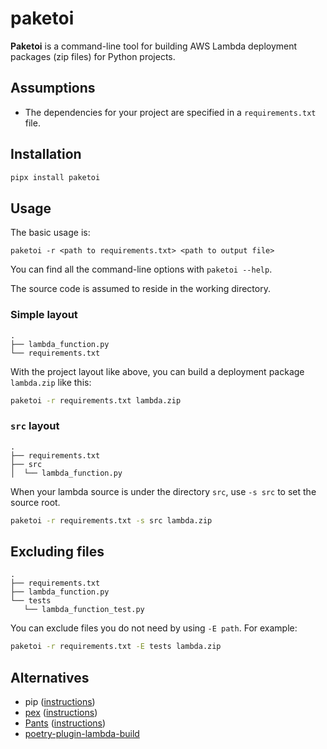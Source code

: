 # paketoi

**Paketoi** is a command-line tool for building AWS Lambda deployment packages (zip files) for Python projects.


## Assumptions

* The dependencies for your project are specified in a `requirements.txt` file.

## Installation

```sh
pipx install paketoi
```

## Usage

The basic usage is:

```
paketoi -r <path to requirements.txt> <path to output file>
```

You can find all the command-line options with `paketoi --help`.

The source code is assumed to reside in the working directory.

### Simple layout

```
.
├── lambda_function.py
└── requirements.txt
```

With the project layout like above, you can build a deployment package `lambda.zip` like this:

```sh
paketoi -r requirements.txt lambda.zip
```

### `src` layout

```
.
├── requirements.txt
├── src
│  └── lambda_function.py
```

When your lambda source is under the directory `src`, use `-s src` to set the source root.

```sh
paketoi -r requirements.txt -s src lambda.zip
```

## Excluding files

```
.
├── requirements.txt
├── lambda_function.py
└── tests
   └── lambda_function_test.py
```

You can exclude files you do not need by using `-E path`. For example:

```sh
paketoi -r requirements.txt -E tests lambda.zip
```

## Alternatives

* pip ([instructions](https://docs.aws.amazon.com/lambda/latest/dg/python-package.html))
* [pex](https://docs.pex-tool.org/) ([instructions](https://quanttype.net/posts/2024-01-31-creating-aws-lambda-zip-files-with-pex.html))
* [Pants](https://www.pantsbuild.org/) ([instructions](https://www.pantsbuild.org/2.19/docs/python/integrations/aws-lambda))
* [poetry-plugin-lambda-build](https://github.com/micmurawski/poetry-plugin-lambda-build)

